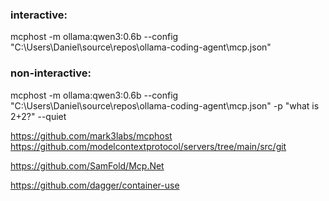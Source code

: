 
### interactive:
mcphost -m ollama:qwen3:0.6b --config "C:\Users\Daniel\source\repos\ollama-coding-agent\mcp.json"
### non-interactive:
mcphost -m ollama:qwen3:0.6b --config "C:\Users\Daniel\source\repos\ollama-coding-agent\mcp.json" -p "what is 2+2?" --quiet

https://github.com/mark3labs/mcphost
https://github.com/modelcontextprotocol/servers/tree/main/src/git

https://github.com/SamFold/Mcp.Net

https://github.com/dagger/container-use